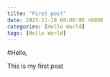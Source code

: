 ```yaml
---
tilte: "First post"
date: 2023-11-18 00:00:00 +0800
categories: [Hello World]
tags: [Hello World]
---
```


#Hello, 

This is my first post
